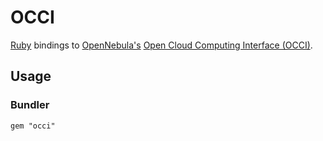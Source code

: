 # OCCI

[Ruby](http://www.ruby-lang.org/) bindings to [OpenNebula's](http://opennebula.org) [Open Cloud Computing Interface (OCCI)](http://www.opennebula.org/documentation:rel2.0:occidd).

## Usage

### Bundler

    gem "occi"
